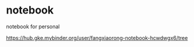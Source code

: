 # notebook
notebook for personal

https://hub.gke.mybinder.org/user/fangxiaorong-notebook-hcwdwgx6/tree
